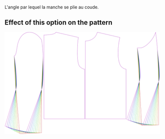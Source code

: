 
L'angle par lequel la manche se plie au coude.


## Effect of this option on the pattern
![This image shows the effect of this option by superimposing several variants that have a different value for this option](bent_sleevebend_sample.svg "Effect of this option on the pattern")